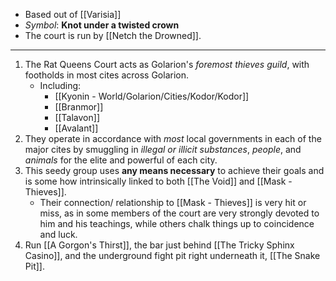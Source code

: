- Based out of [[Varisia]]
- *Symbol*: **Knot under a twisted crown**
- The court is run by [[Netch the Drowned]].

---
1. The Rat Queens Court acts as Golarion's *foremost thieves guild*, with footholds in most cites across Golarion.
	- Including:
		- [[Kyonin - World/Golarion/Cities/Kodor/Kodor]]
		- [[Branmor]]
		- [[Talavon]]
		- [[Avalant]]
2. They operate in accordance with *most* local governments in each of the major cites by smuggling in *illegal or illicit substances*, *people*, and *animals* for the elite and powerful of each city.
3. This seedy group uses **any means necessary** to achieve their goals and is some how intrinsically linked to both [[The Void]] and [[Mask - Thieves]]. 
	- Their connection/ relationship to [[Mask - Thieves]] is very hit or miss, as in some members of the court are very strongly devoted to him and his teachings, while others chalk things up to coincidence and luck.
4. Run [[A Gorgon's Thirst]], the bar just behind [[The Tricky Sphinx Casino]], and the underground fight pit right underneath it, [[The Snake Pit]].